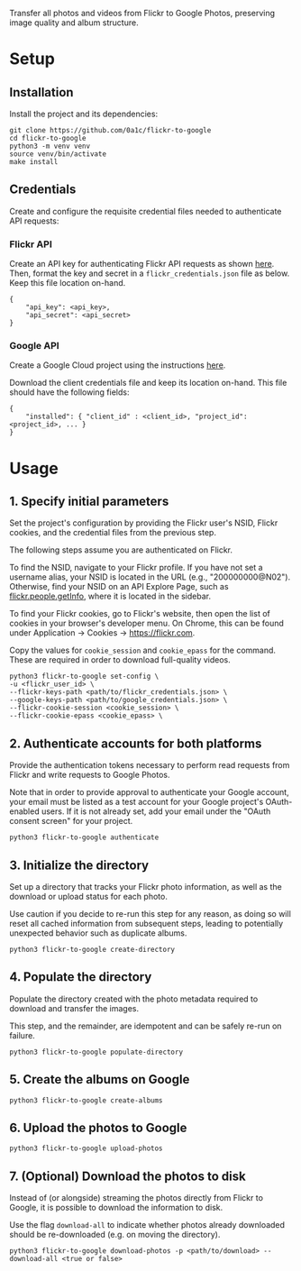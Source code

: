 Transfer all photos and videos from Flickr to Google Photos, preserving image quality and album
structure.

# Setup

## Installation

Install the project and its dependencies:

```
git clone https://github.com/0a1c/flickr-to-google
cd flickr-to-google
python3 -m venv venv
source venv/bin/activate
make install
```

## Credentials

Create and configure the requisite credential files needed to authenticate API requests:

### Flickr API

Create an API key for authenticating Flickr API requests as shown
[here](https://www.flickr.com/services/api/misc.api_keys.html).
Then, format the key and secret in a `flickr_credentials.json` file as below. Keep this file
location on-hand.

```
{
    "api_key": <api_key>,
    "api_secret": <api_secret>
}
```

### Google API

Create a Google Cloud project using the instructions
[here](https://developers.google.com/photos/library/guides/get-started).

Download the client credentials file and keep its location on-hand. This file should have the
following fields:

```
{
    "installed": { "client_id" : <client_id>, "project_id": <project_id>, ... }
}
```

# Usage

## 1. Specify initial parameters

Set the project's configuration by providing the Flickr user's NSID, Flickr cookies, and the
credential files from the previous step.

The following steps assume you are authenticated on Flickr.

To find the NSID, navigate to your Flickr profile. If you have not set a username alias, your NSID
is located in the URL (e.g., "200000000@N02"). Otherwise, find your NSID on an API Explore Page,
such as [flickr.people.getInfo](https://www.flickr.com/services/api/explore/flickr.people.getInfo),
where it is located in the sidebar.

To find your Flickr cookies, go to Flickr's website, then open the list of cookies in your browser's
developer menu. On Chrome, this can be found under Application -> Cookies -> https://flickr.com.

Copy the values for `cookie_session` and `cookie_epass` for the command. These are required in order
to download full-quality videos.

```
python3 flickr-to-google set-config \
-u <flickr_user_id> \
--flickr-keys-path <path/to/flickr_credentials.json> \
--google-keys-path <path/to/google_credentials.json> \
--flickr-cookie-session <cookie_session> \
--flickr-cookie-epass <cookie_epass> \
```

## 2. Authenticate accounts for both platforms

Provide the authentication tokens necessary to perform read requests from Flickr and write requests
to Google Photos.

Note that in order to provide approval to authenticate your Google account, your email must be
listed as a test account for your Google project's OAuth-enabled users. If it is not already set,
add your email under the "OAuth consent screen" for your project.

```
python3 flickr-to-google authenticate
```

## 3. Initialize the directory

Set up a directory that tracks your Flickr photo information, as well as the download or upload
status for each photo.

Use caution if you decide to re-run this step for any reason, as doing so will reset all cached
information from subsequent steps, leading to potentially unexpected behavior such as duplicate
albums.

```
python3 flickr-to-google create-directory
```

## 4. Populate the directory

Populate the directory created with the photo metadata required to download and transfer the images.

This step, and the remainder, are idempotent and can be safely re-run on failure.

```
python3 flickr-to-google populate-directory
```

## 5. Create the albums on Google

```
python3 flickr-to-google create-albums
```

## 6. Upload the photos to Google

```
python3 flickr-to-google upload-photos
```

## 7. (Optional) Download the photos to disk

Instead of (or alongside) streaming the photos directly from Flickr to Google, it is possible to
download the information to disk.

Use the flag `download-all` to indicate whether photos already downloaded should be re-downloaded
(e.g. on moving the directory).

```
python3 flickr-to-google download-photos -p <path/to/download> --download-all <true or false>
```
